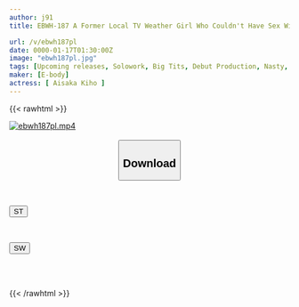 ```yaml
---
author: j91
title: EBWH-187 A Former Local TV Weather Girl Who Couldn't Have Sex With Anyone Because She Wanted To Protect Her Image As A Pure And Innocent Woman Has Her Libido Collapse And She Turns To AV! A 20-year-old, Slender, Big-breasted, Transparent Body, Nozomi Osaka, Makes Her AV Debut

url: /v/ebwh187pl
date: 0000-01-17T01:30:00Z
image: "ebwh187pl.jpg"
tags: [Upcoming releases, Solowork, Big Tits, Debut Production, Nasty, Hardcore, Slender, Anchorwoman	]
maker: [E-body]
actress: [ Aisaka Kiho ]
---
```



{{< rawhtml >}}

<div class="video" data-videoid="pending_link.html">
    <a href="javascript:;">
        <img src="/v/ebwh187pl/ebwh187pl.jpg" width="WIDTH" height="HEIGHT" alt="ebwh187pl.mp4" loading="lazy">
    </a>
</div>

<script type="text/javascript" src="https://j91.asia/asset/on-demand-pend.js"></script>

<br>
  <link rel="stylesheet" href="https://j91.asia/asset/bs5.css">
  
  <center>
  <button class="btn btn-primary" type="button" data-bs-toggle="collapse" data-bs-target=".multi-collapse" aria-expanded="false" aria-controls="multiCollapseExample1 multiCollapseExample2"><h2>Download</h2></button></center>
</p>
<div class="row">
  <div class="col">
    <div class="collapse multi-collapse" id="multiCollapseExample1">
      <div class="card card-body">
	      	      <br>
<div class="buttons">  
<p><a href="https://j91.asia/pending_link.html" target="_blank"><button class="btn-hover color-3"><i class="fa fa-download"></i> ST</button></a></p></div>
    </div>
  </div>
</div>
  <div class="col">
    <div class="collapse multi-collapse" id="multiCollapseExample2">
      <div class="card card-body">
	      <br>
<div class="buttons">
<p><a href="https://j91.asia/pending_link.html" target="_blank"><button class="btn-hover color-2"><i class="fa fa-download"></i> SW</button></a></p></div>
<br><br>
      </div>
    </div>
  </div>
</div>

{{< /rawhtml >}}